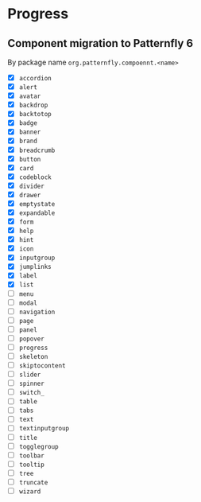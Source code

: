 # Progress

## Component migration to Patternfly 6

By package name `org.patternfly.compoennt.<name>`

- [x] `accordion`
- [x] `alert`
- [x] `avatar`
- [x] `backdrop`
- [x] `backtotop`
- [x] `badge`
- [x] `banner`
- [x] `brand`
- [x] `breadcrumb`
- [x] `button`
- [x] `card`
- [x] `codeblock`
- [x] `divider`
- [x] `drawer`
- [x] `emptystate`
- [x] `expandable`
- [x] `form`
- [x] `help`
- [x] `hint`
- [x] `icon`
- [x] `inputgroup`
- [x] `jumplinks`
- [x] `label`
- [x] `list`
- [ ] `menu`
- [ ] `modal`
- [ ] `navigation`
- [ ] `page`
- [ ] `panel`
- [ ] `popover`
- [ ] `progress`
- [ ] `skeleton`
- [ ] `skiptocontent`
- [ ] `slider`
- [ ] `spinner`
- [ ] `switch_`
- [ ] `table`
- [ ] `tabs`
- [ ] `text`
- [ ] `textinputgroup`
- [ ] `title`
- [ ] `togglegroup`
- [ ] `toolbar`
- [ ] `tooltip`
- [ ] `tree`
- [ ] `truncate`
- [ ] `wizard`

